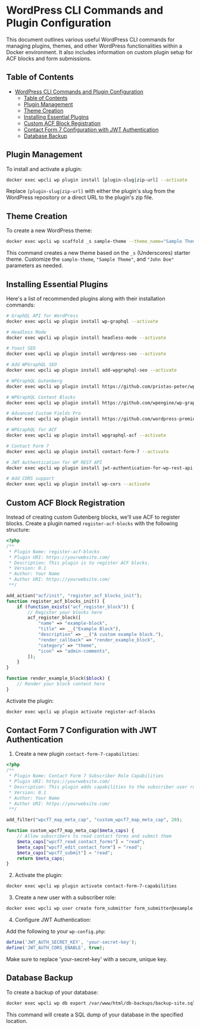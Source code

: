 # WordPress CLI Commands and Plugin Configuration

This document outlines various useful WordPress CLI commands for managing plugins, themes, and other WordPress functionalities within a Docker environment. It also includes information on custom plugin setup for ACF blocks and form submissions.

## Table of Contents

- [WordPress CLI Commands and Plugin Configuration](#wordpress-cli-commands-and-plugin-configuration)
  - [Table of Contents](#table-of-contents)
  - [Plugin Management](#plugin-management)
  - [Theme Creation](#theme-creation)
  - [Installing Essential Plugins](#installing-essential-plugins)
  - [Custom ACF Block Registration](#custom-acf-block-registration)
  - [Contact Form 7 Configuration with JWT Authentication](#contact-form-7-configuration-with-jwt-authentication)
  - [Database Backup](#database-backup)

## Plugin Management

To install and activate a plugin:

```bash
docker exec wpcli wp plugin install [plugin-slug|zip-url] --activate
```

Replace `[plugin-slug|zip-url]` with either the plugin's slug from the WordPress repository or a direct URL to the plugin's zip file.

## Theme Creation

To create a new WordPress theme:

```bash
docker exec wpcli wp scaffold _s sample-theme --theme_name="Sample Theme" --author="John Doe"
```

This command creates a new theme based on the `_s` (Underscores) starter theme. Customize the `sample-theme`, `"Sample Theme"`, and `"John Doe"` parameters as needed.

## Installing Essential Plugins

Here's a list of recommended plugins along with their installation commands:

```bash
# GraphQL API for WordPress
docker exec wpcli wp plugin install wp-graphql --activate

# Headless Mode
docker exec wpcli wp plugin install headless-mode --activate

# Yoast SEO
docker exec wpcli wp plugin install wordpress-seo --activate

# Add WPGraphQL SEO
docker exec wpcli wp plugin install add-wpgraphql-seo --activate

# WPGraphQL Gutenberg
docker exec wpcli wp plugin install https://github.com/pristas-peter/wp-graphql-gutenberg/archive/refs/heads/develop.zip --activate

# WPGraphQL Content Blocks
docker exec wpcli wp plugin install https://github.com/wpengine/wp-graphql-content-blocks/releases/latest/download/wp-graphql-content-blocks.zip --activate

# Advanced Custom Fields Pro
docker exec wpcli wp plugin install https://github.com/wordpress-premium/advanced-custom-fields-pro/archive/refs/heads/master.zip  --activate

# WPGraphQL for ACF
docker exec wpcli wp plugin install wpgraphql-acf --activate

# Contact Form 7
docker exec wpcli wp plugin install contact-form-7 --activate

# JWT Authentication for WP REST API
docker exec wpcli wp plugin install jwt-authentication-for-wp-rest-api --activate

# Add CORS support
docker exec wpcli wp plugin install wp-cors --activate
```

## Custom ACF Block Registration

Instead of creating custom Gutenberg blocks, we'll use ACF to register blocks. Create a plugin named `register-acf-blocks` with the following structure:

```php
<?php
/**
 * Plugin Name: register-acf-blocks
 * Plugin URI: https://yourwebsite.com/
 * Description: This plugin is to register ACF blocks.
 * Version: 0.1
 * Author: Your Name
 * Author URI: https://yourwebsite.com/
 **/

add_action("acf/init", "register_acf_blocks_init");
function register_acf_blocks_init() {
    if (function_exists("acf_register_block")) {
        // Register your blocks here
        acf_register_block([
            "name" => "example-block",
            "title" => __("Example Block"),
            "description" => __("A custom example block."),
            "render_callback" => "render_example_block",
            "category" => "theme",
            "icon" => "admin-comments",
        ]);
    }
}

function render_example_block($block) {
    // Render your block content here
}
```

Activate the plugin:

```bash
docker exec wpcli wp plugin activate register-acf-blocks
```

## Contact Form 7 Configuration with JWT Authentication

1. Create a new plugin `contact-form-7-capabilities`:

```php
<?php
/**
 * Plugin Name: Contact Form 7 Subscriber Role Capabilities
 * Plugin URI: https://yourwebsite.com/
 * Description: This plugin adds capabilities to the subscriber user role for Contact Form 7.
 * Version: 0.1
 * Author: Your Name
 * Author URI: https://yourwebsite.com/
 **/

add_filter("wpcf7_map_meta_cap", "custom_wpcf7_map_meta_cap", 20);

function custom_wpcf7_map_meta_cap($meta_caps) {
    // Allow subscribers to read contact forms and submit them
    $meta_caps["wpcf7_read_contact_forms"] = "read";
    $meta_caps["wpcf7_edit_contact_form"] = "read";
    $meta_caps["wpcf7_submit"] = "read";
    return $meta_caps;
}
```

2. Activate the plugin:

```bash
docker exec wpcli wp plugin activate contact-form-7-capabilities
```

3. Create a new user with a subscriber role:

```bash
docker exec wpcli wp user create form_submitter form_submitter@example.com --role=subscriber --user_pass=secure_password
```

4. Configure JWT Authentication:

Add the following to your `wp-config.php`:

```php
define('JWT_AUTH_SECRET_KEY', 'your-secret-key');
define('JWT_AUTH_CORS_ENABLE', true);
```

Make sure to replace 'your-secret-key' with a secure, unique key.

## Database Backup

To create a backup of your database:

```bash
docker exec wpcli wp db export /var/www/html/db-backups/backup-site.sql
```

This command will create a SQL dump of your database in the specified location.
